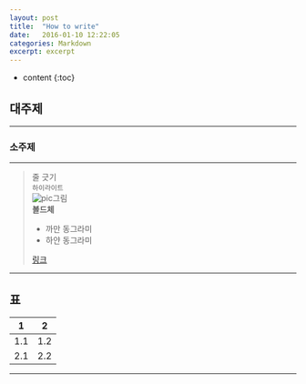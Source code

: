 ```yaml
---
layout: post
title:  "How to write"
date:   2016-01-10 12:22:05
categories: Markdown
excerpt: excerpt
---
```

* content
{:toc}


## 대주제

---

### 소주제  

---
> 줄 긋기  
>`하이라이트`  
>![pic](그림주소)그림  
>**볼드체**  
>* 까만 동그라미  
>  * 하얀 동그라미  
>  
>[링크](주소)  

---
표 
---  

1 |2
----|----
1.1 |1.2
2.1 |2.2

---
